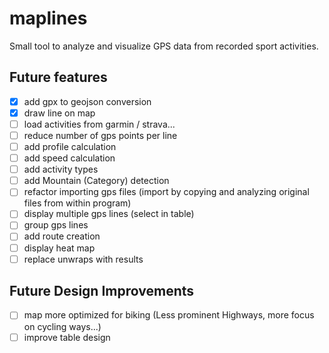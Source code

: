 # maplines
Small tool to analyze and visualize GPS data from recorded sport activities.

## Future features
- [x] add gpx to geojson conversion
- [x] draw line on map
- [ ] load activities from garmin / strava...
- [ ] reduce number of gps points per line
- [ ] add profile calculation
- [ ] add speed calculation
- [ ] add activity types
- [ ] add Mountain (Category) detection
- [ ] refactor importing gps files (import by copying and analyzing original files from within program)
- [ ] display multiple gps lines (select in table)
- [ ] group gps lines
- [ ] add route creation
- [ ] display heat map
- [ ] replace unwraps with results

## Future Design Improvements
- [ ] map more optimized for biking (Less prominent Highways, more focus on cycling ways...)
- [ ] improve table design